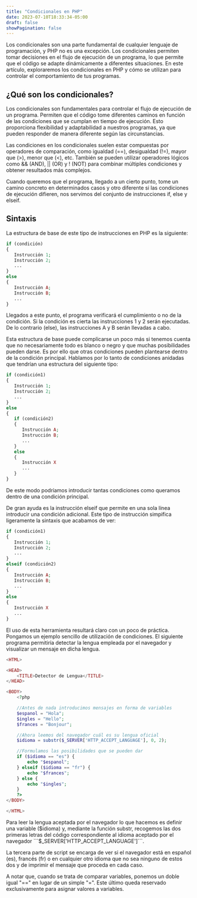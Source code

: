 ```yaml
---
title: "Condicionales en PHP"
date: 2023-07-10T18:33:34-05:00
draft: false
showPagination: false
---
```


Los condicionales son una parte fundamental de cualquier lenguaje de programación, y PHP no es una excepción. Los condicionales permiten tomar decisiones en el flujo de ejecución de un programa, lo que permite que el código se adapte dinámicamente a diferentes situaciones. En este artículo, exploraremos los condicionales en PHP y cómo se utilizan para controlar el comportamiento de tus programas.

## ¿Qué son los condicionales?

Los condicionales son fundamentales para controlar el flujo de ejecución de un programa. Permiten que el código tome diferentes caminos en función de las condiciones que se cumplan en tiempo de ejecución. Esto proporciona flexibilidad y adaptabilidad a nuestros programas, ya que pueden responder de manera diferente según las circunstancias.

Las condiciones en los condicionales suelen estar compuestas por operadores de comparación, como igualdad (==), desigualdad (!=), mayor que (>), menor que (<), etc. También se pueden utilizar operadores lógicos como && (AND), || (OR) y ! (NOT) para combinar múltiples condiciones y obtener resultados más complejos.

Cuando queremos que el programa, llegado a un cierto punto, tome un camino concreto en determinados casos y otro diferente si las condiciones de ejecución difieren, nos servimos del conjunto de instrucciones if, else y elseif.

## Sintaxis

La estructura de base de este tipo de instrucciones en PHP es la siguiente:

```php
if (condición)
{
   Instrucción 1;
   Instrucción 2;
   ...
}
else
{
   Instrucción A;
   Instrucción B;
   ...
}
```

Llegados a este punto, el programa verificará el cumplimiento o no de la condición. Si la condición es cierta las instrucciones 1 y 2 serán ejecutadas. De lo contrario (else), las instrucciones A y B serán llevadas a cabo.

Esta estructura de base puede complicarse un poco más si tenemos cuenta que no necesariamente todo es blanco o negro y que muchas posibilidades pueden darse. Es por ello que otras condiciones pueden plantearse dentro de la condición principal. Hablamos por lo tanto de condiciones anidadas que tendrían una estructura del siguiente tipo:

```php
if (condición1)
{
   Instrucción 1;
   Instrucción 2;
   ...
}
else
{
   if (condición2)
   {
      Instrucción A;
      Instrucción B;
      ...
   }
   else
   {
      Instrucción X
      ...
   }
}
```

De este modo podríamos introducir tantas condiciones como queramos dentro de una condición principal.

De gran ayuda es la instrucción elseif que permite en una sola línea introducir una condición adicional. Este tipo de instrucción simpifica ligeramente la sintaxis que acabamos de ver:

```php
if (condición1)
{
   Instrucción 1;
   Instrucción 2;
   ...
}
elseif (condición2)
{
   Instrucción A;
   Instrucción B;
   ...
}
else
{
   Instrucción X
   ...
}
```

El uso de esta herramienta resultará claro con un poco de práctica. Pongamos un ejemplo sencillo de utilización de condiciones. El siguiente programa permitiría detectar la lengua empleada por el navegador y visualizar un mensaje en dicha lengua.

```php
<HTML>

<HEAD>
    <TITLE>Detector de Lengua</TITLE>
</HEAD>

<BODY>
    <?php

    //Antes de nada introducimos mensajes en forma de variables
    $espanol = "Hola";
    $ingles = "Hello";
    $frances = "Bonjour";

    //Ahora leemos del navegador cuál es su lengua oficial
    $idioma = substr($_SERVER['HTTP_ACCEPT_LANGUAGE'], 0, 2);

    //Formulamos las posibilidades que se pueden dar
    if ($idioma == "es") {
        echo "$espanol";
    } elseif ($idioma == "fr") {
        echo "$frances";
    } else {
        echo "$ingles";
    }
    ?>
</BODY>

</HTML>

```

Para leer la lengua aceptada por el navegador lo que hacemos es definir una variable ($idioma) y, mediante la función substr, recogemos las dos primeras letras del código correspondiente al idioma aceptado por el navegador ```$_SERVER['HTTP_ACCEPT_LANGUAGE']```.

La tercera parte de script se encarga de ver si el navegador está en español (es), francés (fr) o en cualquier otro idioma que no sea ninguno de estos dos y de imprimir el mensaje que proceda en cada caso.

A notar que, cuando se trata de comparar variables, ponemos un doble igual "==" en lugar de un simple "=". Este último queda reservado exclusivamente para asignar valores a variables.